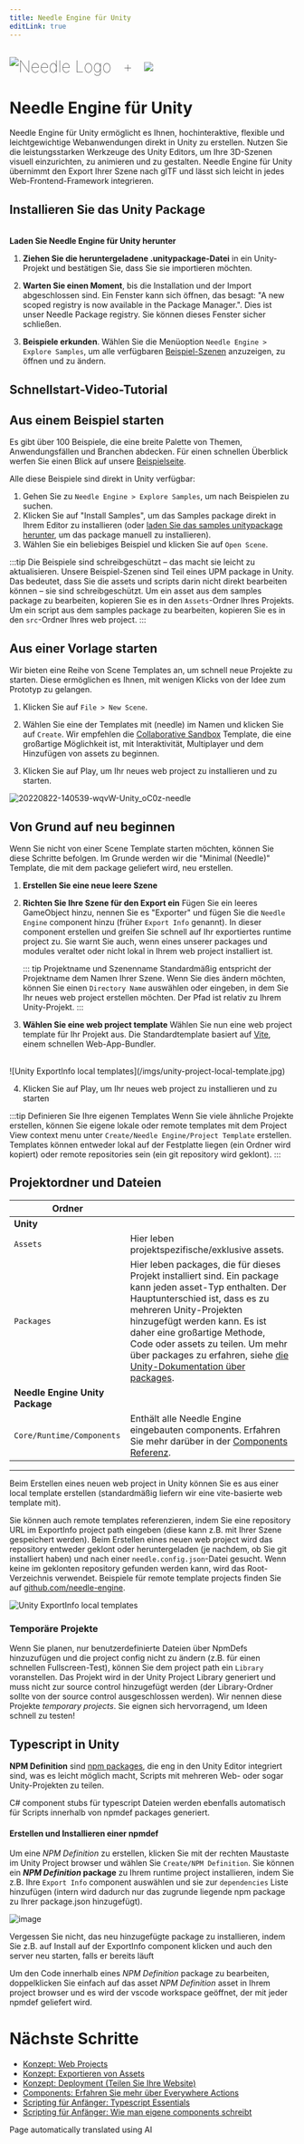 ```yaml
---
title: Needle Engine für Unity
editLink: true
---
```

<br/>
<div class="centered" style="display: flex;
    align-items: center;
    gap: 20px;
    font-size: 2em;
    font-weight: 100;">
    <img src="/logo.png" style="max-height:70px;" title="Needle Logo" alt="Needle Logo"/> +
  <img src="/imgs/unity-logo.webp" style="max-height:70px;" />
</div>

# Needle Engine für Unity

Needle Engine für Unity ermöglicht es Ihnen, hochinteraktive, flexible und leichtgewichtige Webanwendungen direkt in Unity zu erstellen. Nutzen Sie die leistungsstarken Werkzeuge des Unity Editors, um Ihre 3D-Szenen visuell einzurichten, zu animieren und zu gestalten. Needle Engine für Unity übernimmt den Export Ihrer Szene nach glTF und lässt sich leicht in jedes Web-Frontend-Framework integrieren.


## Installieren Sie das Unity Package


<NoDownloadYet>
  <br/>
  <needle-button 
    event_goal="download_unity" 
    event_position="getting_started" 
    large 
    href="https://engine.needle.tools/downloads/unity?utm_source=needle_docs&utm_content=getting_started"
    same_tab
    next_url="/docs/unity/"
    >
    <strong>Laden Sie Needle Engine für Unity herunter</strong>
  </needle-button> 
</NoDownloadYet>

<!-- [Mirror](https://package-installer.glitch.me/v1/installer/needle/com.needle.engine-exporter?registry=https://packages.needle.tools&scope=com.needle&scope=org.khronos)    -->

1. **Ziehen Sie die heruntergeladene .unitypackage-Datei** in ein Unity-Projekt und bestätigen Sie, dass Sie sie importieren möchten.

2. **Warten Sie einen Moment**, bis die Installation und der Import abgeschlossen sind. Ein Fenster kann sich öffnen, das besagt: "A new scoped registry is now available in the Package Manager.". Dies ist unser Needle Package registry. Sie können dieses Fenster sicher schließen.
3. **Beispiele erkunden**.
  Wählen Sie die Menüoption `Needle Engine > Explore Samples`, um alle verfügbaren [Beispiel-Szenen](https://engine.needle.tools/samples) anzuzeigen, zu öffnen und zu ändern.

## Schnellstart-Video-Tutorial

<video-embed src="https://www.youtube.com/watch?v=3dB-d1Jo_Mk" limit_height />

## Aus einem Beispiel starten

Es gibt über 100 Beispiele, die eine breite Palette von Themen, Anwendungsfällen und Branchen abdecken.
Für einen schnellen Überblick werfen Sie einen Blick auf unsere [Beispielseite](https://engine.needle.tools/samples/).

Alle diese Beispiele sind direkt in Unity verfügbar:
1. Gehen Sie zu `Needle Engine > Explore Samples`, um nach Beispielen zu suchen.
2. Klicken Sie auf "Install Samples", um das Samples package direkt in Ihrem Editor zu installieren (oder [laden Sie das samples unitypackage herunter](http://engine.needle.tools/downloads/unity/samples), um das package manuell zu installieren).
3. Wählen Sie ein beliebiges Beispiel und klicken Sie auf `Open Scene`.

:::tip Die Beispiele sind schreibgeschützt – das macht sie leicht zu aktualisieren.
Unsere Beispiel-Szenen sind Teil eines UPM package in Unity. Das bedeutet, dass Sie die assets und scripts darin nicht direkt bearbeiten können – sie sind schreibgeschützt. Um ein asset aus dem samples package zu bearbeiten, kopieren Sie es in den `Assets`-Ordner Ihres Projekts. Um ein script aus dem samples package zu bearbeiten, kopieren Sie es in den `src`-Ordner Ihres web project.
:::

## Aus einer Vorlage starten

Wir bieten eine Reihe von Scene Templates an, um schnell neue Projekte zu starten.
Diese ermöglichen es Ihnen, mit wenigen Klicks von der Idee zum Prototyp zu gelangen.

1. Klicken Sie auf `File > New Scene`.

2. Wählen Sie eine der Templates mit (needle) im Namen und klicken Sie auf `Create`.
   Wir empfehlen die [Collaborative Sandbox](https://engine.needle.tools/samples/collaborative-sandbox) Template, die eine großartige Möglichkeit ist, mit Interaktivität, Multiplayer und dem Hinzufügen von assets zu beginnen.
3. Klicken Sie auf Play, um Ihr neues web project zu installieren und zu starten.

![20220822-140539-wqvW-Unity_oC0z-needle](https://user-images.githubusercontent.com/2693840/185917275-a147cd90-d515-4086-950d-78358185b1ef.png)


## Von Grund auf neu beginnen

Wenn Sie nicht von einer Scene Template starten möchten, können Sie diese Schritte befolgen.
Im Grunde werden wir die "Minimal (Needle)" Template, die mit dem package geliefert wird, neu erstellen.

1. **Erstellen Sie eine neue leere Szene**

2. **Richten Sie Ihre Szene für den Export ein**
  Fügen Sie ein leeres GameObject hinzu, nennen Sie es "Exporter" und fügen Sie die `Needle Engine` component hinzu (früher `Export Info` genannt).
  In dieser component erstellen und greifen Sie schnell auf Ihr exportiertes runtime project zu.
  Sie warnt Sie auch, wenn eines unserer packages und modules veraltet oder nicht lokal in Ihrem web project installiert ist.

    ::: tip Projektname und Szenenname
    Standardmäßig entspricht der Projektname dem Namen Ihrer Szene. Wenn Sie dies ändern möchten, können Sie einen ``Directory Name`` auswählen oder eingeben, in dem Sie Ihr neues web project erstellen möchten. Der Pfad ist relativ zu Ihrem Unity-Projekt.
    :::

3. **Wählen Sie eine web project template**
  Wählen Sie nun eine web project template für Ihr Projekt aus. Die Standardtemplate basiert auf [Vite](https://vitejs.dev/), einem schnellen Web-App-Bundler.
  <br/>
    ![Unity ExportInfo local templates](/imgs/unity-project-local-template.jpg)


4. Klicken Sie auf Play, um Ihr neues web project zu installieren und zu starten


:::tip Definieren Sie Ihre eigenen Templates
Wenn Sie viele ähnliche Projekte erstellen, können Sie eigene lokale oder remote templates mit dem Project View context menu unter `Create/Needle Engine/Project Template` erstellen. Templates können entweder lokal auf der Festplatte liegen (ein Ordner wird kopiert) oder remote repositories sein (ein git repository wird geklont).
:::

## Projektordner und Dateien


| Ordner | |
| --- | --- |
| **Unity** | |
| `Assets` | Hier leben projektspezifische/exklusive assets. |
| `Packages` | Hier leben packages, die für dieses Projekt installiert sind. Ein package kann jeden asset-Typ enthalten. Der Hauptunterschied ist, dass es zu mehreren Unity-Projekten hinzugefügt werden kann. Es ist daher eine großartige Methode, Code oder assets zu teilen. Um mehr über packages zu erfahren, siehe [die Unity-Dokumentation über packages](https://docs.unity3d.com/Manual/PackagesList.html).
| **Needle Engine Unity Package** | |
| ``Core/Runtime/Components`` | Enthält alle Needle Engine eingebauten components. Erfahren Sie mehr darüber in der [Components Referenz](./../component-reference.md). |

-----

Beim Erstellen eines neuen web project in Unity können Sie es aus einer local template erstellen (standardmäßig liefern wir eine vite-basierte web template mit).

Sie können auch remote templates referenzieren, indem Sie eine repository URL im ExportInfo project path eingeben (diese kann z.B. mit Ihrer Szene gespeichert werden). Beim Erstellen eines neuen web project wird das repository entweder geklont oder heruntergeladen (je nachdem, ob Sie git installiert haben) und nach einer `needle.config.json`-Datei gesucht. Wenn keine im geklonten repository gefunden werden kann, wird das Root-Verzeichnis verwendet. Beispiele für remote template projects finden Sie auf [github.com/needle-engine](https://github.com/needle-engine).

![Unity ExportInfo local templates](/imgs/unity-project-remote-template.jpg)

### Temporäre Projekte

Wenn Sie planen, nur benutzerdefinierte Dateien über NpmDefs hinzuzufügen und die project config nicht zu ändern (z.B. für einen schnellen Fullscreen-Test), können Sie dem project path ein `Library` voranstellen. Das Projekt wird in der Unity Project Library generiert und muss nicht zur source control hinzugefügt werden (der Library-Ordner sollte von der source control ausgeschlossen werden). Wir nennen diese Projekte _temporary projects_. Sie eignen sich hervorragend, um Ideen schnell zu testen!


## Typescript in Unity

**NPM Definition** sind [npm packages](https://docs.npmjs.com/about-packages-and-modules), die eng in den Unity Editor integriert sind, was es leicht möglich macht, Scripts mit mehreren Web- oder sogar Unity-Projekten zu teilen.

C# component stubs für typescript Dateien werden ebenfalls automatisch für Scripts innerhalb von npmdef packages generiert.

#### Erstellen und Installieren einer npmdef
Um eine *NPM Definition* zu erstellen, klicken Sie mit der rechten Maustaste im Unity Project browser und wählen Sie ``Create/NPM Definition``.
Sie können ein ***NPM Definition* package** zu Ihrem runtime project installieren, indem Sie z.B. Ihre ``Export Info`` component auswählen und sie zur ``dependencies`` Liste hinzufügen (intern wird dadurch nur das zugrunde liegende npm package zu Ihrer package.json hinzugefügt).

![image](https://user-images.githubusercontent.com/5083203/170374130-d0e32516-a1d4-4903-97c2-7ec9fa0b17d4.png)

Vergessen Sie nicht, das neu hinzugefügte package zu installieren, indem Sie z.B. auf Install auf der ExportInfo component klicken und auch den server neu starten, falls er bereits läuft

Um den Code innerhalb eines *NPM Definition* package zu bearbeiten, doppelklicken Sie einfach auf das asset *NPM Definition* asset in Ihrem project browser und es wird der vscode workspace geöffnet, der mit jeder npmdef geliefert wird.


# Nächste Schritte

- [Konzept: Web Projects](../project-structure.md)
- [Konzept: Exportieren von Assets](../export.md)
- [Konzept: Deployment (Teilen Sie Ihre Website)](../deployment.md)
- [Components: Erfahren Sie mehr über Everywhere Actions](../everywhere-actions.md)
- [Scripting für Anfänger: Typescript Essentials](../getting-started/typescript-essentials.md)
- [Scripting für Anfänger: Wie man eigene components schreibt](../scripting.md)

Page automatically translated using AI